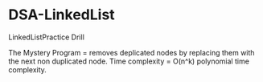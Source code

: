 # DSA-LinkedList

LinkedListPractice Drill

The Mystery Program = removes deplicated nodes by replacing them with the next non duplicated node.
Time complexity = O(n^k) polynomial time complexity.
